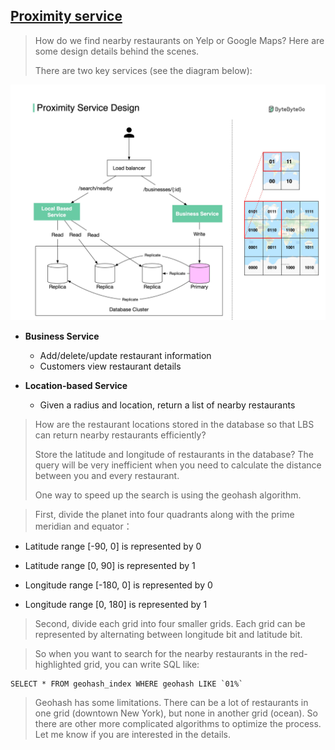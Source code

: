 ## [Proximity service](https://blog.bytebytego.com/p/proximity-service?s=r)

> How do we find nearby restaurants on Yelp or Google Maps? Here are some design details behind the scenes.
>
> There are two key services (see the diagram below):

![proximity](proximity.jpeg)

- **Business Service**
  - Add/delete/update restaurant information
  - Customers view restaurant details

- **Location-based Service**
  - Given a radius and location, return a list of nearby restaurants 

> How are the restaurant locations stored in the database so that LBS can return nearby restaurants efficiently?
>
> Store the latitude and longitude of restaurants in the database? The query will be very inefficient when you need to calculate the distance between you and every restaurant.
> 
> One way to speed up the search is using the geohash algorithm.

> First, divide the planet into four quadrants along with the prime meridian and equator：

- Latitude range [-90, 0] is represented by 0

- Latitude range [0, 90] is represented by 1

- Longitude range [-180, 0] is represented by 0

- Longitude range [0, 180] is represented by 1

> Second, divide each grid into four smaller grids. Each grid can be represented by alternating between longitude bit and latitude bit.

> So when you want to search for the nearby restaurants in the red-highlighted grid, you can write SQL like:

```
SELECT * FROM geohash_index WHERE geohash LIKE `01%`
```

> Geohash has some limitations. There can be a lot of restaurants in one grid (downtown New York), but none in another grid (ocean). So there are other more complicated algorithms to optimize the process. Let me know if you are interested in the details.